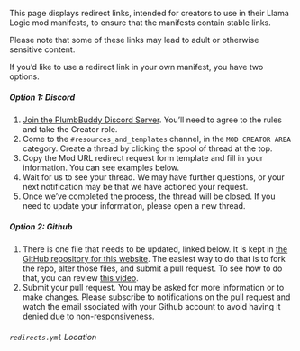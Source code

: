 This page displays redirect links, intended for creators to use in their Llama Logic mod manifests, to ensure that the manifests contain stable links.

Please note that some of these links may lead to adult or otherwise sensitive content.

If you’d like to use a redirect link in your own manifest, you have two options.

##### Option 1: Discord
1. [Join the PlumbBuddy Discord Server](https://discord.gg/XKbMEEfRde). You’ll need to agree to the rules and take the Creator role.
2. Come to the `#resources_and_templates` channel, in the `MOD CREATOR AREA` category. Create a thread by clicking the spool of thread at the top.
3. Copy the Mod URL redirect request form template and fill in your information. You can see examples below.
4. Wait for us to see your thread. We may have further questions, or your next notification may be that we have actioned your request.
5. Once we’ve completed the process, the thread will be closed. If you need to update your information, please open a new thread.

##### Option 2: Github
1. There is one file that needs to be updated, linked below. It is kept in [the GitHub repository for this website](https://github.com/lama-Logic/PlumbBuddy-Pages). The easiest way to do that is to fork the repo, alter those files, and submit a pull request. To see how to do that, you can review [this video](https://youtu.be/bdb0JQ-j6U4?t=214).
3. Submit your pull request. You may be asked for more information or to make changes. Please subscribe to notifications on the pull request and watch the email ssociated with your Github account to avoid having it denied due to non-responsiveness.
   
###### `redirects.yml` Location

